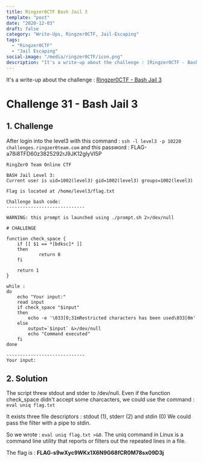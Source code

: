 ```yaml
---
title: Ringzer0CTF Bash Jail 3
template: "post"
date: "2020-12-03"
draft: false
category: "Write-Ups, Ringzer0CTF, Jail-Escaping"
tags:
  - "Ringzer0CTF"
  - "Jail Escaping"
social-image: "/media/ringzer0CTF/icon.png"
description: "It's a write-up about the challenge : [Ringzer0CTF - Bash Jail 3](https://ringzer0ctf.com/challenges/31)"
---
```


It's a write-up about the challenge : [Ringzer0CTF - Bash Jail 3](https://ringzer0ctf.com/challenges/31)

# Challenge 31 - Bash Jail 3

## 1. Challenge

After login into the level3 with this command : 
`ssh -l level3 -p 10220 challenges.ringzer0team.com`
and this password : FLAG-a78i8TFD60z3825292rJ9JK12gIyVI5P

```
RingZer0 Team Online CTF

BASH Jail Level 3:
Current user is uid=1002(level3) gid=1002(level3) groups=1002(level3)

Flag is located at /home/level3/flag.txt

Challenge bash code:
-----------------------------

WARNING: this prompt is launched using ./prompt.sh 2>/dev/null

# CHALLENGE

function check_space {
	if [[ $1 == *[bdksc]* ]]
	then 	
    		return 0
	fi

	return 1
}

while :
do
	echo "Your input:"
	read input
	if check_space "$input" 
	then
		echo -e '\033[0;31mRestricted characters has been used\033[0m'
	else
		output=`$input` &>/dev/null
		echo "Command executed"
	fi
done 

-----------------------------
Your input:
```

## 2. Solution

The script threw stdout and stder to /dev/null. 
Even if the function check_space didn't accept some charcacters, we could use the command : `eval uniq flag.txt`

It exists three file descriptors : stdout (1), stderr (2) and stdin (0)
We could pass the filter with a pipe to stdin. 

So we wrote : `eval uniq flag.txt >&0`.
The uniq command in Linux is a command line utility that reports or filters out the repeated lines in a file.

The flag is : **FLAG-s9wXyc9WKx1X6N9G68fCR0M78sx09D3j**